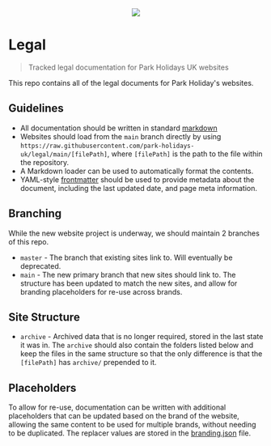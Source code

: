 <div align="center">
  <img src="https://eu-images.contentstack.com/v3/assets/bltdb98d8f2fea905ea/bltca7bb30bdca5a943/ParkHolidaysUKLogo"/>
</div>

# Legal

> Tracked legal documentation for Park Holidays UK websites

This repo contains all of the legal documents for Park Holiday's websites.

## Guidelines

- All documentation should be written in standard
  [markdown](https://github.com/adam-p/markdown-here/wiki/Markdown-Cheatsheet)
- Websites should load from the `main` branch directly by using
  `https://raw.githubusercontent.com/park-holidays-uk/legal/main/[filePath]`,
  where `[filePath]` is the path to the file within the repository.
- A Markdown loader can be used to automatically format the contents.
- YAML-style [frontmatter](https://markdoc.dev/docs/frontmatter) should be used
  to provide metadata about the document, including the last updated date, and
  page meta information.

## Branching

While the new website project is underway, we should maintain 2 branches of this
repo.

- `master` - The branch that existing sites link to. Will eventually be
  deprecated.
- `main` - The new primary branch that new sites should link to. The structure
  has been updated to match the new sites, and allow for branding placeholders
  for re-use across brands.

## Site Structure

- `archive` - Archived data that is no longer required, stored in the last state
  it was in. The `archive` should also contain the folders listed below and keep
  the files in the same structure so that the only difference is that the
  `[filePath]` has `archive/` prepended to it.

## Placeholders

To allow for re-use, documentation can be written with additional placeholders
that can be updated based on the brand of the website, allowing the same content
to be used for multiple brands, without needing to be duplicated. The replacer
values are stored in the [branding.json](./branding.json) file.

<!-- TODO: Structure/Usage needs sorting -->
